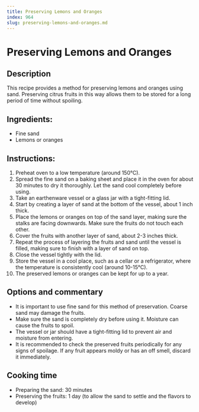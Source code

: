 ```yaml
---
title: Preserving Lemons and Oranges
index: 964
slug: preserving-lemons-and-oranges.md
---
```


# Preserving Lemons and Oranges

## Description
This recipe provides a method for preserving lemons and oranges using sand. Preserving citrus fruits in this way allows them to be stored for a long period of time without spoiling.

## Ingredients:
- Fine sand
- Lemons or oranges

## Instructions:
1. Preheat oven to a low temperature (around 150°C).
2. Spread the fine sand on a baking sheet and place it in the oven for about 30 minutes to dry it thoroughly. Let the sand cool completely before using.
3. Take an earthenware vessel or a glass jar with a tight-fitting lid.
4. Start by creating a layer of sand at the bottom of the vessel, about 1 inch thick.
5. Place the lemons or oranges on top of the sand layer, making sure the stalks are facing downwards. Make sure the fruits do not touch each other.
6. Cover the fruits with another layer of sand, about 2-3 inches thick.
7. Repeat the process of layering the fruits and sand until the vessel is filled, making sure to finish with a layer of sand on top.
8. Close the vessel tightly with the lid.
9. Store the vessel in a cool place, such as a cellar or a refrigerator, where the temperature is consistently cool (around 10-15°C).
10. The preserved lemons or oranges can be kept for up to a year.

## Options and commentary
- It is important to use fine sand for this method of preservation. Coarse sand may damage the fruits.
- Make sure the sand is completely dry before using it. Moisture can cause the fruits to spoil.
- The vessel or jar should have a tight-fitting lid to prevent air and moisture from entering.
- It is recommended to check the preserved fruits periodically for any signs of spoilage. If any fruit appears moldy or has an off smell, discard it immediately.

## Cooking time
- Preparing the sand: 30 minutes
- Preserving the fruits: 1 day (to allow the sand to settle and the flavors to develop)